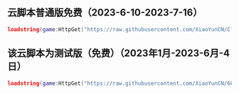 ## 云脚本普通版免费（2023-6-10-2023-7-16）
```lua
loadstring(game:HttpGet("https://raw.githubusercontent.com/XiaoYunCN/Cloud-script/main/2024-2-9%20Cloud%20script.lua", true))()
```

## 该云脚本为测试版（免费）（2023年1月-2023-6月-4日）
```lua
loadstring(game:HttpGet("https://raw.githubusercontent.com/XiaoYunCN/6666666666/main/%E4%BA%91%E8%84%9A%E6%9C%AC%E6%B5%8B%E8%AF%95%E7%89%88%E4%BA%91%E8%84%9A%E6%9C%AC%E6%B5%8B%E8%AF%95%E7%89%88Xiao%20Yun.lua", true))()
```